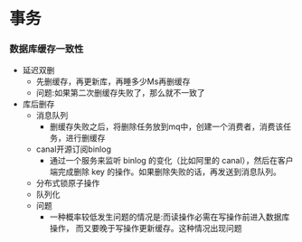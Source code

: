 事务
====




### 数据库缓存一致性

- 延迟双删
  - 先删缓存，再更新库，再睡多少Ms再删缓存
  - 问题:如果第二次删缓存失败了，那么就不一致了  
- 库后删存
    - 消息队列
      - 删缓存失败之后，将删除任务放到mq中，创建一个消费者，消费该任务，进行删缓存
    - canal开源订阅binlog
        - 通过一个服务来监听 binlog 的变化（比如阿里的 canal），然后在客户端完成删除 key 的操作。如果删除失败的话，再发送到消息队列。
    - 分布式锁原子操作
    - 队列化
    - 问题
        - 一种概率较低发生问题的情况是:而读操作必需在写操作前进入数据库操作，
          而又要晚于写操作更新缓存。这种情况出现问题